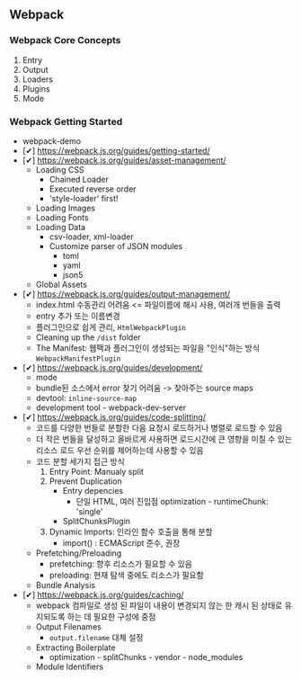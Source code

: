 ## Webpack

### Webpack Core Concepts
1. Entry
2. Output
3. Loaders
4. Plugins
5. Mode

### Webpack Getting Started
- webpack-demo
- [✔] https://webpack.js.org/guides/getting-started/
- [✔] https://webpack.js.org/guides/asset-management/
    - Loading CSS
        - Chained Loader
        - Executed reverse order
        - 'style-loader' first!
    - Loading Images
    - Loading Fonts
    - Loading Data
        - csv-loader, xml-loader
        - Customize parser of JSON modules
            - toml
            - yaml
            - json5
    - Global Assets
- [✔] https://webpack.js.org/guides/output-management/
    - index.html 수동관리 어려움 <= 파일이름에 해시 사용, 여러개 번들을 출력
    - entry 추가 또는 이름변경
    - 플러그인으로 쉽게 관리, `HtmlWebpackPlugin`
    - Cleaning up the `/dist` folder
    - The Manifest: 웹팩과 플러그인이 생성되는 파일을 "인식"하는 방식 `WebpackManifestPlugin`
- [✔] https://webpack.js.org/guides/development/
    - mode
    - bundle된 소스에서 error 찾기 어려움 -> 찾아주는 source maps
    - devtool: `inline-source-map`
    - development tool - webpack-dev-server
- [✔] https://webpack.js.org/guides/code-splitting/
    - 코드를 다양한 번들로 분할한 다음 요청시 로드하거나 병렬로 로드할 수 있음
    - 더 작은 번들을 달성하고 올바르게 사용하면 로드시간에 큰 영향을 미칠 수 있는 리소스 로드 우선 순위를 제어하는데 사용할 수 있음
    - 코드 분할 세가지 접근 방식
        1. Entry Point: Manualy split
        2. Prevent Duplication
            - Entry depencies
                - 단일 HTML, 여러 진입점 optimization - runtimeChunk: 'single'
            - SplitChunksPlugin
        3. Dynamic Imports: 인라인 함수 호출을 통해 분할
            - import() : ECMAScript 준수, 권장
    - Prefetching/Preloading
        - prefetching: 향후 리소스가 필요할 수 있음
        - preloading: 현재 탐색 중에도 리소스가 필요함
    - Bundle Analysis
- [✔] https://webpack.js.org/guides/caching/
    - webpack 컴파일로 생성 된 파일이 내용이 변경되지 않는 한 캐시 된 상태로 유지되도록 하는 데 필요한 구성에 중점
    - Output Filenames
        - `output.filename` 대체 설정
    - Extracting Boilerplate
        - optimization - splitChunks - vendor - node_modules
    - Module Identifiers
